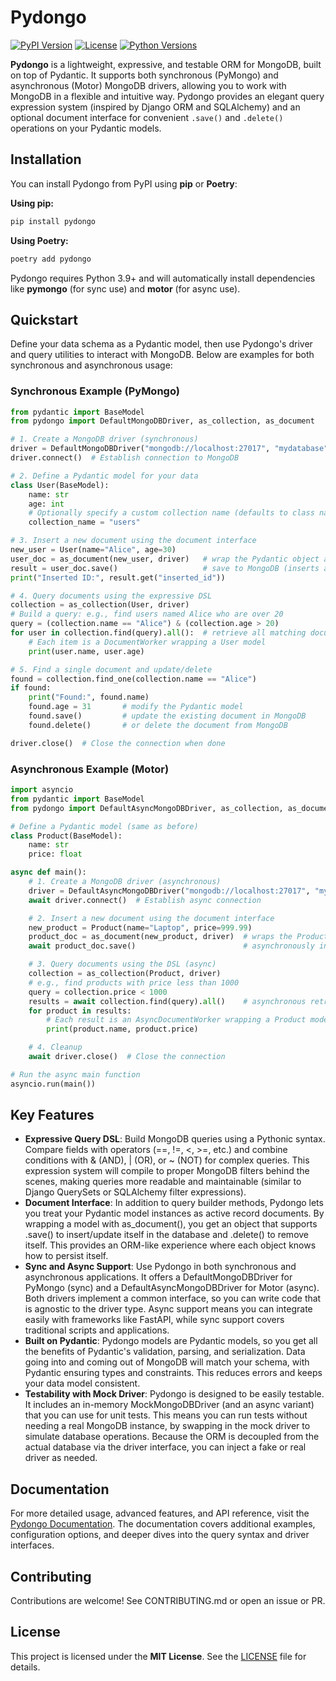 # Pydongo

[![PyPI Version](https://img.shields.io/pypi/v/pydongo.svg)](https://pypi.org/project/pydongo/) [![License](https://img.shields.io/pypi/l/pydongo.svg)](https://github.com/tecnosam/pydongo/blob/main/LICENSE) [![Python Versions](https://img.shields.io/pypi/pyversions/pydongo.svg)](https://pypi.org/project/pydongo/)

**Pydongo** is a lightweight, expressive, and testable ORM for MongoDB, built on top of Pydantic. It supports both synchronous (PyMongo) and asynchronous (Motor) MongoDB drivers, allowing you to work with MongoDB in a flexible and intuitive way. Pydongo provides an elegant query expression system (inspired by Django ORM and SQLAlchemy) and an optional document interface for convenient `.save()` and `.delete()` operations on your Pydantic models.

## Installation

You can install Pydongo from PyPI using **pip** or **Poetry**:

**Using pip:**

```bash
pip install pydongo
```

**Using Poetry:**

```bash
poetry add pydongo
```

Pydongo requires Python 3.9+ and will automatically install dependencies like **pymongo** (for sync use) and **motor** (for async use).

## Quickstart

Define your data schema as a Pydantic model, then use Pydongo's driver and query utilities to interact with MongoDB. Below are examples for both synchronous and asynchronous usage:

### Synchronous Example (PyMongo)

```python
from pydantic import BaseModel
from pydongo import DefaultMongoDBDriver, as_collection, as_document

# 1. Create a MongoDB driver (synchronous)
driver = DefaultMongoDBDriver("mongodb://localhost:27017", "mydatabase")
driver.connect()  # Establish connection to MongoDB

# 2. Define a Pydantic model for your data
class User(BaseModel):
    name: str
    age: int
    # Optionally specify a custom collection name (defaults to class name if not set)
    collection_name = "users"

# 3. Insert a new document using the document interface
new_user = User(name="Alice", age=30)
user_doc = as_document(new_user, driver)   # wrap the Pydantic object as a document
result = user_doc.save()                   # save to MongoDB (inserts a new document)
print("Inserted ID:", result.get("inserted_id"))

# 4. Query documents using the expressive DSL
collection = as_collection(User, driver)
# Build a query: e.g., find users named Alice who are over 20
query = (collection.name == "Alice") & (collection.age > 20)
for user in collection.find(query).all():  # retrieve all matching documents
    # Each item is a DocumentWorker wrapping a User model
    print(user.name, user.age)

# 5. Find a single document and update/delete
found = collection.find_one(collection.name == "Alice")
if found:
    print("Found:", found.name)
    found.age = 31       # modify the Pydantic model
    found.save()         # update the existing document in MongoDB
    found.delete()       # or delete the document from MongoDB

driver.close()  # Close the connection when done

```

### Asynchronous Example (Motor)

```python
import asyncio
from pydantic import BaseModel
from pydongo import DefaultAsyncMongoDBDriver, as_collection, as_document

# Define a Pydantic model (same as before)
class Product(BaseModel):
    name: str
    price: float

async def main():
    # 1. Create a MongoDB driver (asynchronous)
    driver = DefaultAsyncMongoDBDriver("mongodb://localhost:27017", "mydatabase")
    await driver.connect()  # Establish async connection

    # 2. Insert a new document using the document interface
    new_product = Product(name="Laptop", price=999.99)
    product_doc = as_document(new_product, driver)  # wraps the Product instance
    await product_doc.save()                        # asynchronously insert into MongoDB

    # 3. Query documents using the DSL (async)
    collection = as_collection(Product, driver)
    # e.g., find products with price less than 1000
    query = collection.price < 1000
    results = await collection.find(query).all()    # asynchronous retrieval
    for product in results:
        # Each result is an AsyncDocumentWorker wrapping a Product model
        print(product.name, product.price)

    # 4. Cleanup
    await driver.close()  # Close the connection

# Run the async main function
asyncio.run(main())

```

## Key Features

- **Expressive Query DSL**: Build MongoDB queries using a Pythonic syntax. Compare fields with operators (==, !=, <, >=, etc.) and combine conditions with & (AND), | (OR), or ~ (NOT) for complex queries. This expression system will compile to proper MongoDB filters behind the scenes, making queries more readable and maintainable (similar to Django QuerySets or SQLAlchemy filter expressions).
- **Document Interface**: In addition to query builder methods, Pydongo lets you treat your Pydantic model instances as active record documents. By wrapping a model with as_document(), you get an object that supports .save() to insert/update itself in the database and .delete() to remove itself. This provides an ORM-like experience where each object knows how to persist itself.
- **Sync and Async Support**: Use Pydongo in both synchronous and asynchronous applications. It offers a DefaultMongoDBDriver for PyMongo (sync) and a DefaultAsyncMongoDBDriver for Motor (async). Both drivers implement a common interface, so you can write code that is agnostic to the driver type. Async support means you can integrate easily with frameworks like FastAPI, while sync support covers traditional scripts and applications.
- **Built on Pydantic**: Pydongo models are Pydantic models, so you get all the benefits of Pydantic's validation, parsing, and serialization. Data going into and coming out of MongoDB will match your schema, with Pydantic ensuring types and constraints. This reduces errors and keeps your data model consistent.
- **Testability with Mock Driver**: Pydongo is designed to be easily testable. It includes an in-memory MockMongoDBDriver (and an async variant) that you can use for unit tests. This means you can run tests without needing a real MongoDB instance, by swapping in the mock driver to simulate database operations. Because the ORM is decoupled from the actual database via the driver interface, you can inject a fake or real driver as needed.

## Documentation

For more detailed usage, advanced features, and API reference, visit the [Pydongo Documentation](https://tecnosam.github.io/pydongo/). The documentation covers additional examples, configuration options, and deeper dives into the query syntax and driver interfaces.

## Contributing

Contributions are welcome! See CONTRIBUTING.md or open an issue or PR.

## License

This project is licensed under the **MIT License**. See the [LICENSE](https://github.com/tecnosam/pydongo/blob/main/LICENSE) file for details.
